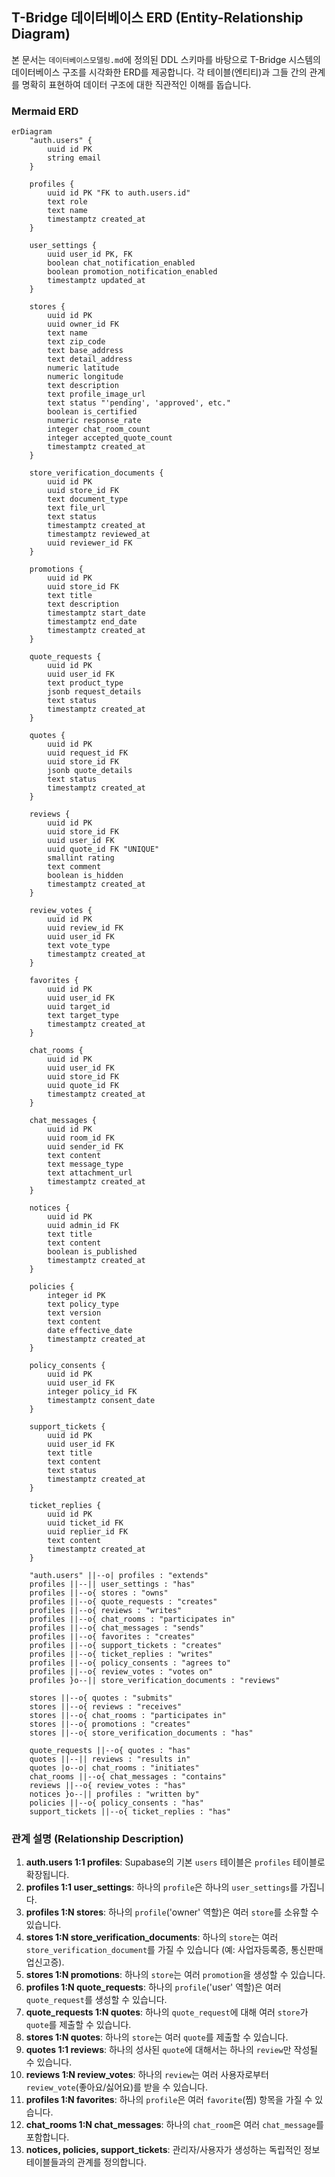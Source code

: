 ## T-Bridge 데이터베이스 ERD (Entity-Relationship Diagram)

본 문서는 `데이터베이스모델링.md`에 정의된 DDL 스키마를 바탕으로 T-Bridge 시스템의 데이터베이스 구조를 시각화한 ERD를 제공합니다. 각 테이블(엔티티)과 그들 간의 관계를 명확히 표현하여 데이터 구조에 대한 직관적인 이해를 돕습니다.

### Mermaid ERD

```mermaid
erDiagram
    "auth.users" {
        uuid id PK
        string email
    }

    profiles {
        uuid id PK "FK to auth.users.id"
        text role
        text name
        timestamptz created_at
    }

    user_settings {
        uuid user_id PK, FK
        boolean chat_notification_enabled
        boolean promotion_notification_enabled
        timestamptz updated_at
    }

    stores {
        uuid id PK
        uuid owner_id FK
        text name
        text zip_code
        text base_address
        text detail_address
        numeric latitude
        numeric longitude
        text description
        text profile_image_url
        text status "'pending', 'approved', etc."
        boolean is_certified
        numeric response_rate
        integer chat_room_count
        integer accepted_quote_count
        timestamptz created_at
    }

    store_verification_documents {
        uuid id PK
        uuid store_id FK
        text document_type
        text file_url
        text status
        timestamptz created_at
        timestamptz reviewed_at
        uuid reviewer_id FK
    }

    promotions {
        uuid id PK
        uuid store_id FK
        text title
        text description
        timestamptz start_date
        timestamptz end_date
        timestamptz created_at
    }

    quote_requests {
        uuid id PK
        uuid user_id FK
        text product_type
        jsonb request_details
        text status
        timestamptz created_at
    }

    quotes {
        uuid id PK
        uuid request_id FK
        uuid store_id FK
        jsonb quote_details
        text status
        timestamptz created_at
    }

    reviews {
        uuid id PK
        uuid store_id FK
        uuid user_id FK
        uuid quote_id FK "UNIQUE"
        smallint rating
        text comment
        boolean is_hidden
        timestamptz created_at
    }

    review_votes {
        uuid id PK
        uuid review_id FK
        uuid user_id FK
        text vote_type
        timestamptz created_at
    }

    favorites {
        uuid id PK
        uuid user_id FK
        uuid target_id
        text target_type
        timestamptz created_at
    }

    chat_rooms {
        uuid id PK
        uuid user_id FK
        uuid store_id FK
        uuid quote_id FK
        timestamptz created_at
    }

    chat_messages {
        uuid id PK
        uuid room_id FK
        uuid sender_id FK
        text content
        text message_type
        text attachment_url
        timestamptz created_at
    }

    notices {
        uuid id PK
        uuid admin_id FK
        text title
        text content
        boolean is_published
        timestamptz created_at
    }

    policies {
        integer id PK
        text policy_type
        text version
        text content
        date effective_date
        timestamptz created_at
    }

    policy_consents {
        uuid id PK
        uuid user_id FK
        integer policy_id FK
        timestamptz consent_date
    }

    support_tickets {
        uuid id PK
        uuid user_id FK
        text title
        text content
        text status
        timestamptz created_at
    }

    ticket_replies {
        uuid id PK
        uuid ticket_id FK
        uuid replier_id FK
        text content
        timestamptz created_at
    }

    "auth.users" ||--o| profiles : "extends"
    profiles ||--|| user_settings : "has"
    profiles ||--o{ stores : "owns"
    profiles ||--o{ quote_requests : "creates"
    profiles ||--o{ reviews : "writes"
    profiles ||--o{ chat_rooms : "participates in"
    profiles ||--o{ chat_messages : "sends"
    profiles ||--o{ favorites : "creates"
    profiles ||--o{ support_tickets : "creates"
    profiles ||--o{ ticket_replies : "writes"
    profiles ||--o{ policy_consents : "agrees to"
    profiles ||--o{ review_votes : "votes on"
    profiles }o--|| store_verification_documents : "reviews"

    stores ||--o{ quotes : "submits"
    stores ||--o{ reviews : "receives"
    stores ||--o{ chat_rooms : "participates in"
    stores ||--o{ promotions : "creates"
    stores ||--o{ store_verification_documents : "has"

    quote_requests ||--o{ quotes : "has"
    quotes ||--|| reviews : "results in"
    quotes |o--o| chat_rooms : "initiates"
    chat_rooms ||--o{ chat_messages : "contains"
    reviews ||--o{ review_votes : "has"
    notices }o--|| profiles : "written by"
    policies ||--o{ policy_consents : "has"
    support_tickets ||--o{ ticket_replies : "has"
```

### 관계 설명 (Relationship Description)

1.  **auth.users 1:1 profiles**: Supabase의 기본 `users` 테이블은 `profiles` 테이블로 확장됩니다.
2.  **profiles 1:1 user_settings**: 하나의 `profile`은 하나의 `user_settings`를 가집니다.
3.  **profiles 1:N stores**: 하나의 `profile`('owner' 역할)은 여러 `store`를 소유할 수 있습니다.
4.  **stores 1:N store_verification_documents**: 하나의 `store`는 여러 `store_verification_document`를 가질 수 있습니다 (예: 사업자등록증, 통신판매업신고증).
5.  **stores 1:N promotions**: 하나의 `store`는 여러 `promotion`을 생성할 수 있습니다.
6.  **profiles 1:N quote_requests**: 하나의 `profile`('user' 역할)은 여러 `quote_request`를 생성할 수 있습니다.
7.  **quote_requests 1:N quotes**: 하나의 `quote_request`에 대해 여러 `store`가 `quote`를 제출할 수 있습니다.
8.  **stores 1:N quotes**: 하나의 `store`는 여러 `quote`를 제출할 수 있습니다.
9.  **quotes 1:1 reviews**: 하나의 성사된 `quote`에 대해서는 하나의 `review`만 작성될 수 있습니다.
10. **reviews 1:N review_votes**: 하나의 `review`는 여러 사용자로부터 `review_vote`(좋아요/싫어요)를 받을 수 있습니다.
11. **profiles 1:N favorites**: 하나의 `profile`은 여러 `favorite`(찜) 항목을 가질 수 있습니다.
12. **chat_rooms 1:N chat_messages**: 하나의 `chat_room`은 여러 `chat_message`를 포함합니다.
13. **notices, policies, support_tickets**: 관리자/사용자가 생성하는 독립적인 정보 테이블들과의 관계를 정의합니다.